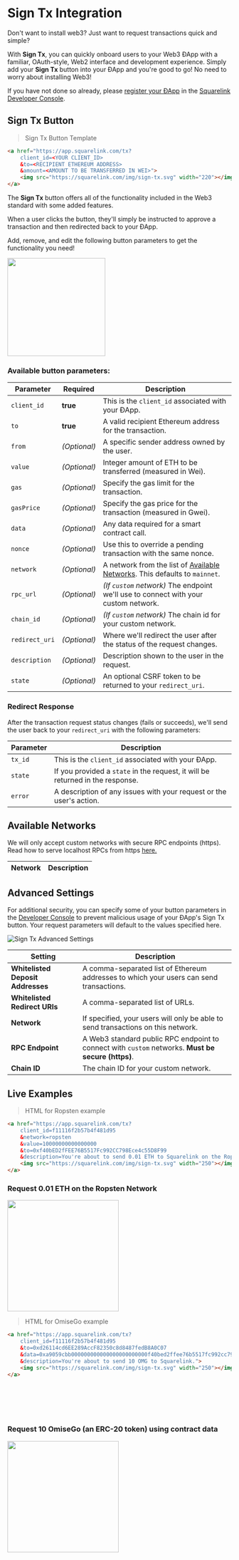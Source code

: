 
# **Sign Tx** Integration

Don't want to install web3? Just want to request transactions quick and simple?

With **Sign Tx**, you can quickly onboard users to your Web3 ÐApp with a familiar, OAuth-style, Web2 interface and development experience. Simply add your **Sign Tx** button into your ÐApp and you're good to go! No need to worry about installing Web3!

If you have not done so already, please [register your ÐApp](#getting-started) in the [Squarelink Developer Console](https://dev.squarelink.com).

## **Sign Tx** Button

> Sign Tx Button Template

```html
<a href="https://app.squarelink.com/tx?
	client_id=<YOUR CLIENT_ID>
	&to=<RECIPIENT ETHEREUM ADDRESS>
	&amount=<AMOUNT TO BE TRANSFERRED IN WEI>">
    <img src="https://squarelink.com/img/sign-tx.svg" width="220"></img>
</a>
```

The **Sign Tx** button offers all of the functionality included in the Web3 standard with some added features.

When a user clicks the button, they'll simply be instructed to approve a transaction and then redirected back to your ÐApp.

Add, remove, and edit the following button parameters to get the functionality you need!

<a href="#live-examples">
    <img src="https://squarelink.com/img/sign-tx.svg" width="220"></img>
</a>

### Available button parameters:

Parameter | Required | Description
--------- | ------- | -----------
`client_id` | **true** | This is the `client_id` associated with your ÐApp.
`to` | **true** | A valid recipient Ethereum address for the transaction.
`from` | *(Optional)* | A specific sender address owned by the user.
`value` | *(Optional)* | Integer amount of ETH to be transferred (measured in Wei).
`gas` | *(Optional)* | Specify the gas limit for the transaction.
`gasPrice` | *(Optional)* | Specify the gas price for the transaction (measured in Gwei).
`data` | *(Optional)* | Any data required for a smart contract call.
`nonce` | *(Optional)* | Use this to override a pending transaction with the same nonce.
`network` | *(Optional)* | A network from the list of [Available Networks](#available-networks). This defaults to `mainnet`.
`rpc_url` | *(Optional)* | *(If `custom` network)* The endpoint we'll use to connect with your custom network.
`chain_id` | *(Optional)* | *(If `custom` network)* The chain id for your custom network.
`redirect_uri` | *(Optional)* | Where we'll redirect the user after the status of the request changes.
`description` | *(Optional)* | Description shown to the user in the request.
`state` | *(Optional)* | An optional CSRF token to be returned to your `redirect_uri`.

### Redirect Response

After the transaction request status changes (fails or succeeds), we'll send the user back to your `redirect_uri` with the following parameters:

Parameter | Description
--------- | -------
`tx_id` | This is the `client_id` associated with your ÐApp.
`state` | If you provided a `state` in the request, it will be returned in the response.
`error` | A description of any issues with your request or the user's action.

## Available Networks

<aside class="warning">
We will only accept custom networks with secure RPC endpoints (https). Read how to serve localhost RPCs from https
<a href="https://medium.freecodecamp.org/how-to-get-https-working-on-your-local-development-environment-in-5-minutes-7af615770eec">here.</a>
</aside>

<table>
	<thead>
		<tr>
			<th>Network</th>
			<th>Description</th>
		</tr>
	</thead>
	<tbody id="network-list">
	</tbody>
</table>

## Advanced Settings

For additional security, you can specify some of your button parameters in the [Developer Console](https://dev.squarelink.com) to prevent malicious usage of your ÐApp's Sign Tx button. Your request parameters will default to the values specified here.

![Sign Tx Advanced Settings](images/signtx-settings.png)

Setting | Description
--------- | -------
**Whitelisted Deposit Addresses** | A comma-separated list of Ethereum addresses to which your users can send transactions.
**Whitelisted Redirect URIs** | A comma-separated list of URLs.
**Network** | If specified, your users will only be able to send transactions on this network.
**RPC Endpoint** | A Web3 standard public RPC endpoint to connect with `custom` networks. **Must be secure (https)**.
**Chain ID** | The chain ID for your custom network.


## Live Examples

> HTML for Ropsten example

```html
<a href="https://app.squarelink.com/tx?
	client_id=f11116f2b57b4f481d95
	&network=ropsten
	&value=10000000000000000
	&to=0xf40bED2fFEE76B5517Fc992CC798Ece4c55D8F99
	&description=You're about to send 0.01 ETH to Squarelink on the Ropsten Network">
    <img src="https://squarelink.com/img/sign-tx.svg" width="250"></img>
</a>
```
### Request 0.01 ETH on the Ropsten Network

<a href="https://app.squarelink.com/tx?client_id=f11116f2b57b4f481d95&network=ropsten&value=10000000000000000&to=0xf40bED2fFEE76B5517Fc992CC798Ece4c55D8F99&description=You're about to send 0.01 ETH to Squarelink on the Ropsten Network">
    <img src="https://squarelink.com/img/sign-tx.svg" width="250"></img>
</a>

> HTML for OmiseGo example

```html
<a href="https://app.squarelink.com/tx?
	client_id=f11116f2b57b4f481d95
	&to=0xd26114cd6EE289AccF82350c8d8487fedB8A0C07
	&data=0xa9059cbb000000000000000000000000f40bed2ffee76b5517fc992cc798ece4c55d8f990000000000000000000000000000000000000000000000008ac7230489e80000
	&description=You're about to send 10 OMG to Squarelink.">
    <img src="https://squarelink.com/img/sign-tx.svg" width="250"></img>
</a>
```
<br><br><br><br>

### Request 10 OmiseGo (an ERC-20 token) using contract data

<a href="https://app.squarelink.com/tx?client_id=f11116f2b57b4f481d95&to=0xd26114cd6EE289AccF82350c8d8487fedB8A0C07&data=0xa9059cbb000000000000000000000000f40bed2ffee76b5517fc992cc798ece4c55d8f990000000000000000000000000000000000000000000000008ac7230489e80000&description=You're about to send 10 OMG to Squarelink.">
    <img src="https://squarelink.com/img/sign-tx.svg" width="250"></img>
</a>
